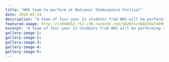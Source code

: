 ```yaml
---
title: "WHS team to perform at National Shakespeare Festival"
date: 2018-05-24
description: "A team of four year 11 students from WHS will be performing at the Shakespeareâ€™s Globe Centre NZ (SGCNZ) festival..."
featured-image: http://c1940652.r52.cf0.rackcdn.com/5b26fcc3b8d39a7499002419/Y11-students-shakespeares-globe-centre-in-WN-RCP-24-May.gif
excerpt: "A team of four year 11 students from WHS will be performing at the Shakespeareâ€™s Globe Centre NZ (SGCNZ) festival in Wellington."
gallery-image-1: 
gallery-image-2: 
gallery-image-3: 
gallery-image-4: 
gallery-image-5: 
---
```

